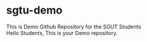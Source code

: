 # sgtu-demo
This is Demo Github Repository for the SGUT Students <br>
Hello Students,
This is your Demo repository.
